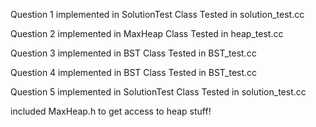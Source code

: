 Question 1
implemented in SolutionTest Class
Tested in solution_test.cc

Question 2
implemented in MaxHeap Class
Tested in heap_test.cc

Question 3
implemented in BST Class
Tested in BST_test.cc

Question 4
implemented in BST Class
Tested in BST_test.cc

Question 5
implemented in SolutionTest Class
Tested in solution_test.cc





included MaxHeap.h to get access to heap stuff!